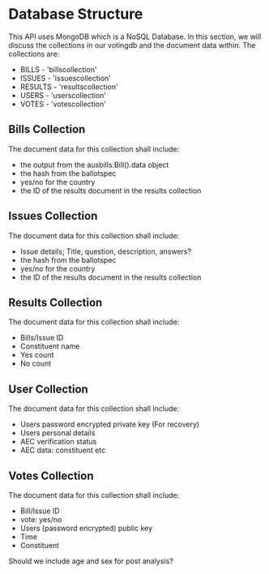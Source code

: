 # Database Structure

This API uses MongoDB which is a NoSQL Database. In this section, we will discuss the collections in our votingdb and the document data within. The collections are:

- BILLS - 'billscollection'
- ISSUES - 'issuescollection'
- RESULTS - 'resultscollection'
- USERS - 'userscollection'
- VOTES - 'votescollection'

## Bills Collection
The document data for this collection shall include:
- the output from the ausbills.Bill().data object  
- the hash from the ballotspec
- yes/no for the country
- the ID of the results document in the results collection

## Issues Collection
The document data for this collection shall include:
- Issue details; Title, question, description, answers?
- the hash from the ballotspec
- yes/no for the country
- the ID of the results document in the results collection

## Results Collection
The document data for this collection shall include:
- Bills/Issue ID
- Constituent name
- Yes count
- No count

## User Collection
The document data for this collection shall include:

- Users password encrypted private key (For recovery)
- Users personal details
- AEC verification status
- AEC data: constituent etc

## Votes Collection
The document data for this collection shall include:
- Bill/Issue ID
- vote: yes/no
- Users (password encrypted) public key
- Time
- Constituent

Should we include age and sex for post analysis?
